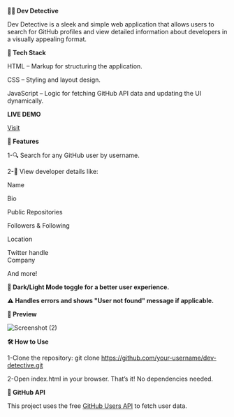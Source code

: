 **🕵️‍♂️ Dev Detective**

Dev Detective is a sleek and simple web application that allows users to search for GitHub profiles and view detailed information about developers in a visually appealing format.

**🔧 Tech Stack**

HTML – Markup for structuring the application.

CSS – Styling and layout design.

JavaScript – Logic for fetching GitHub API data and updating the UI dynamically.

**LIVE DEMO**

[Visit](https://ishivpoojan22.github.io/dev-detective/)

**🚀 Features**


1-🔍 Search for any GitHub user by username.

2-📄 View developer details like:

  Name

  Bio

  Public Repositories

  Followers & Following

  Location

  Twitter handle         
  Company

  And more!

**🌙 Dark/Light Mode toggle for a better user experience.**


**⚠️ Handles errors and shows "User not found" message if applicable.**


**📸 Preview**

![Screenshot (2)](https://github.com/user-attachments/assets/57cbbbc1-91ee-4072-8b16-e0fc8e08f727)

**🛠️ How to Use**

 1-Clone the repository:
 git clone https://github.com/your-username/dev-detective.git

 2-Open index.html in your browser.
That’s it! No dependencies needed.

**🔗 GitHub API**

This project uses the free [GitHub Users API](https://api.github.com/users) to fetch user data.

